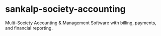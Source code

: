 # sankalp-society-accounting
Multi-Society Accounting &amp; Management Software with billing, payments, and financial reporting.
